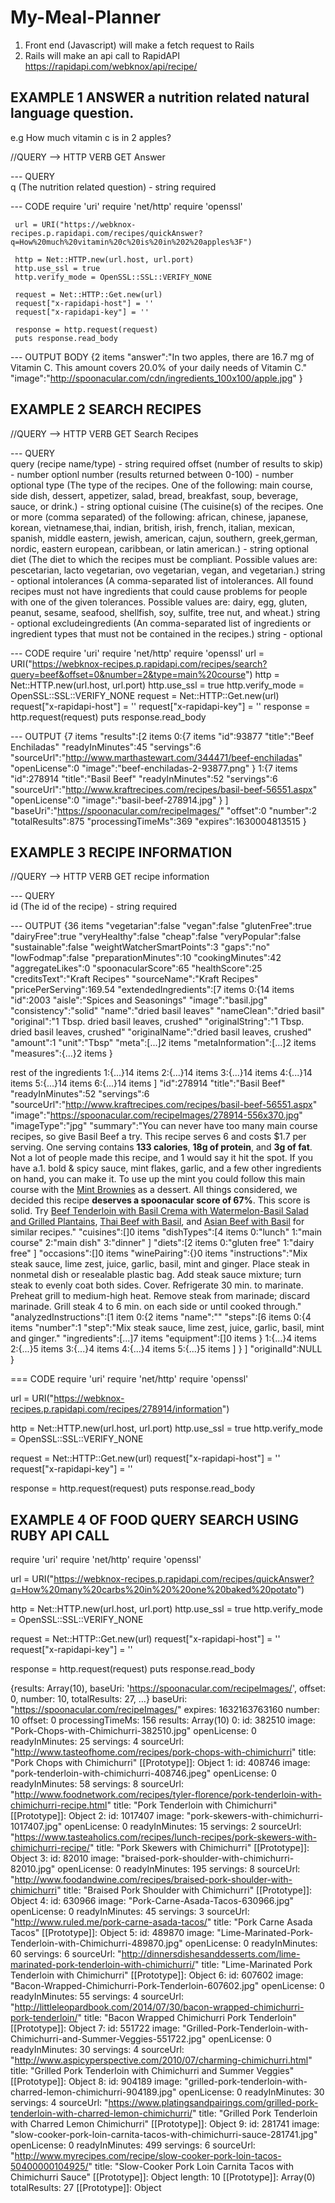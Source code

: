 # My-Meal-Planner

1. Front end (Javascript) will make a fetch request to Rails 
2. Rails will make an api call to RapidAPI https://rapidapi.com/webknox/api/recipe/

## EXAMPLE 1 ANSWER a nutrition related natural language question. 
  e.g How much vitamin c is in 2 apples?

  //QUERY --> HTTP VERB GET
  Answer
  
--- QUERY   
    q (The nutrition related question) - string required

--- CODE
   	 require 'uri'
   	 require 'net/http'
   	 require 'openssl'
   	 
   	 url = URI("https://webknox-recipes.p.rapidapi.com/recipes/quickAnswer?q=How%20much%20vitamin%20c%20is%20in%202%20apples%3F")
   	 
   	 http = Net::HTTP.new(url.host, url.port)
   	 http.use_ssl = true
   	 http.verify_mode = OpenSSL::SSL::VERIFY_NONE
   	 
   	 request = Net::HTTP::Get.new(url)
   	 request["x-rapidapi-host"] = ''
   	 request["x-rapidapi-key"] = ''
   	 
   	 response = http.request(request)
   	 puts response.read_body
  
  
  --- OUTPUT BODY
  	  {2 items
  	  "answer":"In two apples, there are 16.7 mg of Vitamin C. This amount covers 20.0% of your daily needs of Vitamin C."
  	  "image":"http://spoonacular.com/cdn/ingredients_100x100/apple.jpg"
  	  }
    


## EXAMPLE 2 SEARCH RECIPES
  //QUERY --> HTTP VERB GET
  Search Recipes

--- QUERY   
    query (recipe name/type) - string required
    offset (number of results to skip) - number optionl
    number (results returned between 0-100) - number optional
    type 
          (The type of the recipes. One of the following: main course, side dish, dessert, appetizer, salad, bread, breakfast, soup, beverage, sauce, or drink.) - string optional
    cuisine 
          (The cuisine(s) of the recipes. One or more (comma separated) of the following: african, chinese, japanese, korean, vietnamese,thai, indian, british, irish, french, italian, mexican, spanish, middle eastern, jewish, american, cajun, southern, greek,german, nordic, eastern european, caribbean, or latin american.) - string optional
    diet
          (The diet to which the recipes must be compliant. Possible values are: pescetarian, lacto vegetarian, ovo vegetarian, vegan, and vegetarian.) string - optional
    intolerances
          (A comma-separated list of intolerances. All found recipes must not have ingredients that could cause problems for people with one of the given tolerances. Possible values are: dairy, egg, gluten, peanut, sesame, seafood, shellfish, soy, sulfite, tree nut, and wheat.) string - optional
    excludeingredients
          (An comma-separated list of ingredients or ingredient types that must not be contained in the recipes.) string - optional


--- CODE
    require 'uri'
    require 'net/http'
    require 'openssl'
    url = URI("https://webknox-recipes.p.rapidapi.com/recipes/search?query=beef&offset=0&number=2&type=main%20course")
    http = Net::HTTP.new(url.host, url.port)
    http.use_ssl = true
    http.verify_mode = OpenSSL::SSL::VERIFY_NONE
    request = Net::HTTP::Get.new(url)
    request["x-rapidapi-host"] = ''
    request["x-rapidapi-key"] = ''
    response = http.request(request)
    puts response.read_body

--- OUTPUT
   {7 items
   "results":[2 items
   0:{7 items
   "id":93877
   "title":"Beef Enchiladas"
   "readyInMinutes":45
   "servings":6
   "sourceUrl":"http://www.marthastewart.com/344471/beef-enchiladas"
   "openLicense":0
   "image":"beef-enchiladas-2-93877.png"
   }
   1:{7 items
   "id":278914
   "title":"Basil Beef"
   "readyInMinutes":52
   "servings":6
   "sourceUrl":"http://www.kraftrecipes.com/recipes/basil-beef-56551.aspx"
   "openLicense":0
   "image":"basil-beef-278914.jpg"
   }
   ]
   "baseUri":"https://spoonacular.com/recipeImages/"
   "offset":0
   "number":2
   "totalResults":875
   "processingTimeMs":369
   "expires":1630004813515
   }


## EXAMPLE 3 RECIPE INFORMATION

  //QUERY --> HTTP VERB GET
  recipe information
  
--- QUERY   
    id (The id of the recipe) - string required


--- OUTPUT
   {36 items
   "vegetarian":false
   "vegan":false
   "glutenFree":true
   "dairyFree":true
   "veryHealthy":false
   "cheap":false
   "veryPopular":false
   "sustainable":false
   "weightWatcherSmartPoints":3
   "gaps":"no"
   "lowFodmap":false
   "preparationMinutes":10
   "cookingMinutes":42
   "aggregateLikes":0
   "spoonacularScore":65
   "healthScore":25
   "creditsText":"Kraft Recipes"
   "sourceName":"Kraft Recipes"
   "pricePerServing":169.54
   "extendedIngredients":[7 items
   0:{14 items
   "id":2003
   "aisle":"Spices and Seasonings"
   "image":"basil.jpg"
   "consistency":"solid"
   "name":"dried basil leaves"
   "nameClean":"dried basil"
   "original":"1 Tbsp. dried basil leaves, crushed"
   "originalString":"1 Tbsp. dried basil leaves, crushed"
   "originalName":"dried basil leaves, crushed"
   "amount":1
   "unit":"Tbsp"
   "meta":[...]2 items
   "metaInformation":[...]2 items
   "measures":{...}2 items
   }

   rest of the ingredients
    1:{...}14 items
    2:{...}14 items
    3:{...}14 items
    4:{...}14 items
    5:{...}14 items
    6:{...}14 items
    ]
  "id":278914
  "title":"Basil Beef"
  "readyInMinutes":52
  "servings":6
  "sourceUrl":"http://www.kraftrecipes.com/recipes/basil-beef-56551.aspx"
  "image":"https://spoonacular.com/recipeImages/278914-556x370.jpg"
  "imageType":"jpg"
  "summary":"You can never have too many main course recipes, so give Basil Beef a try. This recipe serves 6 and costs $1.7 per serving. One serving contains <b>133 calories</b>, <b>18g of protein</b>, and <b>3g of fat</b>. Not a lot of people made this recipe, and 1 would say it hit the spot. If you have a.1. bold & spicy sauce, mint flakes, garlic, and a few other ingredients on hand, you can make it. To use up the mint you could follow this main course with the <a href="https://spoonacular.com/recipes/mint-brownies-122695">Mint Brownies</a> as a dessert. All things considered, we decided this recipe <b>deserves a spoonacular score of 67%</b>. This score is solid. Try <a href="https://spoonacular.com/recipes/beef-tenderloin-with-basil-crema-with-watermelon-basil-salad-and-grilled-plantains-743524">Beef Tenderloin with Basil Crema with Watermelon-Basil Salad and Grilled Plantains</a>, <a href="https://spoonacular.com/recipes/thai-beef-with-basil-230712">Thai Beef with Basil</a>, and <a href="https://spoonacular.com/recipes/asian-beef-with-basil-313503">Asian Beef with Basil</a> for similar recipes."
  "cuisines":[]0 items
  "dishTypes":[4 items
  0:"lunch"
  1:"main course"
  2:"main dish"
  3:"dinner"
  ]
  "diets":[2 items
  0:"gluten free"
  1:"dairy free"
  ]
  "occasions":[]0 items
  "winePairing":{}0 items
  "instructions":"Mix steak sauce, lime zest, juice, garlic, basil, mint and ginger. Place steak in nonmetal dish or resealable plastic bag. Add steak sauce mixture; turn steak to evenly coat both sides. Cover. Refrigerate 30 min. to marinate. Preheat grill to medium-high heat. Remove steak from marinade; discard marinade. Grill steak 4 to 6 min. on each side or until cooked through."
  "analyzedInstructions":[1 item
  0:{2 items
  "name":""
  "steps":[6 items
  0:{4 items
  "number":1
  "step":"Mix steak sauce, lime zest, juice, garlic, basil, mint and ginger."
  "ingredients":[...]7 items
  "equipment":[]0 items
  }
  1:{...}4 items
  2:{...}5 items
  3:{...}4 items
  4:{...}4 items
  5:{...}5 items
  ]
  }
  ]
  "originalId":NULL
  }



=== CODE
  require 'uri'
  require 'net/http'
  require 'openssl'
  
  url = URI("https://webknox-recipes.p.rapidapi.com/recipes/278914/information")
  
  http = Net::HTTP.new(url.host, url.port)
  http.use_ssl = true
  http.verify_mode = OpenSSL::SSL::VERIFY_NONE
  
  request = Net::HTTP::Get.new(url)
  request["x-rapidapi-host"] = ''
  request["x-rapidapi-key"] = ''
  
  response = http.request(request)
  puts response.read_body



## EXAMPLE 4 OF FOOD QUERY SEARCH USING RUBY API CALL
require 'uri'
require 'net/http'
require 'openssl'

url = URI("https://webknox-recipes.p.rapidapi.com/recipes/quickAnswer?q=How%20many%20carbs%20in%20%20one%20baked%20potato")

http = Net::HTTP.new(url.host, url.port)
http.use_ssl = true
http.verify_mode = OpenSSL::SSL::VERIFY_NONE

request = Net::HTTP::Get.new(url)
request["x-rapidapi-host"] = ''
request["x-rapidapi-key"] = ''

response = http.request(request)
puts response.read_body




{results: Array(10), baseUri: 'https://spoonacular.com/recipeImages/', offset: 0, number: 10, totalResults: 27, …}
baseUri: "https://spoonacular.com/recipeImages/"
expires: 1632163763160
number: 10
offset: 0
processingTimeMs: 156
results: Array(10)
0:
id: 382510
image: "Pork-Chops-with-Chimichurri-382510.jpg"
openLicense: 0
readyInMinutes: 25
servings: 4
sourceUrl: "http://www.tasteofhome.com/recipes/pork-chops-with-chimichurri"
title: "Pork Chops with Chimichurri"
[[Prototype]]: Object
1:
id: 408746
image: "pork-tenderloin-with-chimichurri-408746.jpeg"
openLicense: 0
readyInMinutes: 58
servings: 8
sourceUrl: "http://www.foodnetwork.com/recipes/tyler-florence/pork-tenderloin-with-chimichurri-recipe.html"
title: "Pork Tenderloin with Chimichurri"
[[Prototype]]: Object
2:
id: 1017407
image: "pork-skewers-with-chimichurri-1017407.jpg"
openLicense: 0
readyInMinutes: 15
servings: 2
sourceUrl: "https://www.tasteaholics.com/recipes/lunch-recipes/pork-skewers-with-chimichurri-recipe/"
title: "Pork Skewers with Chimichurri"
[[Prototype]]: Object
3:
id: 82010
image: "braised-pork-shoulder-with-chimichurri-82010.jpg"
openLicense: 0
readyInMinutes: 195
servings: 8
sourceUrl: "http://www.foodandwine.com/recipes/braised-pork-shoulder-with-chimichurri"
title: "Braised Pork Shoulder with Chimichurri"
[[Prototype]]: Object
4:
id: 630966
image: "Pork-Carne-Asada-Tacos-630966.jpg"
openLicense: 0
readyInMinutes: 45
servings: 3
sourceUrl: "http://www.ruled.me/pork-carne-asada-tacos/"
title: "Pork Carne Asada Tacos"
[[Prototype]]: Object
5:
id: 489870
image: "Lime-Marinated-Pork-Tenderloin-with-Chimichurri-489870.jpg"
openLicense: 0
readyInMinutes: 60
servings: 6
sourceUrl: "http://dinnersdishesanddesserts.com/lime-marinated-pork-tenderloin-with-chimichurri/"
title: "Lime-Marinated Pork Tenderloin with Chimichurri"
[[Prototype]]: Object
6:
id: 607602
image: "Bacon-Wrapped-Chimichurri-Pork-Tenderloin-607602.jpg"
openLicense: 0
readyInMinutes: 55
servings: 4
sourceUrl: "http://littleleopardbook.com/2014/07/30/bacon-wrapped-chimichurri-pork-tenderloin/"
title: "Bacon Wrapped Chimichurri Pork Tenderloin"
[[Prototype]]: Object
7:
id: 551722
image: "Grilled-Pork-Tenderloin-with-Chimichurri-and-Summer-Veggies-551722.jpg"
openLicense: 0
readyInMinutes: 30
servings: 4
sourceUrl: "http://www.aspicyperspective.com/2010/07/charming-chimichurri.html"
title: "Grilled Pork Tenderloin with Chimichurri and Summer Veggies"
[[Prototype]]: Object
8:
id: 904189
image: "grilled-pork-tenderloin-with-charred-lemon-chimichurri-904189.jpg"
openLicense: 0
readyInMinutes: 30
servings: 4
sourceUrl: "https://www.platingsandpairings.com/grilled-pork-tenderloin-with-charred-lemon-chimichurri/"
title: "Grilled Pork Tenderloin with Charred Lemon Chimichurri"
[[Prototype]]: Object
9:
id: 281741
image: "slow-cooker-pork-loin-carnita-tacos-with-chimichurri-sauce-281741.jpg"
openLicense: 0
readyInMinutes: 499
servings: 6
sourceUrl: "http://www.myrecipes.com/recipe/slow-cooker-pork-loin-tacos-50400000104925/"
title: "Slow-Cooker Pork Loin Carnita Tacos with Chimichurri Sauce"
[[Prototype]]: Object
length: 10
[[Prototype]]: Array(0)
totalResults: 27
[[Prototype]]: Object
